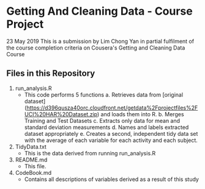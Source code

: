 # Getting And Cleaning Data - Course Project
23 May 2019
This is a submission by Lim Chong Yan in partial fulfilment of the course completion criteria on Cousera's Getting and Cleaning Data Course

## Files in this Repository
1. run_analysis.R
    - This code performs 5 functions
       a. Retrieves data from [original dataset] (https://d396qusza40orc.cloudfront.net/getdata%2Fprojectfiles%2FUCI%20HAR%20Dataset.zip) and loads them into R.
       b. Merges Training and Test Datasets
       c. Extracts only data for mean and standard deviation measurements
       d. Names and labels extracted dataset appropriately
       e. Creates a second, independent tidy data set with the average of each variable for each activity and each subject.
2. TidyData.txt
    - This is the data derived from running run_analysis.R
3. README.md
    - This file.
4. CodeBook.md
    - Contains all descriptions of variables derived as a result of this study
